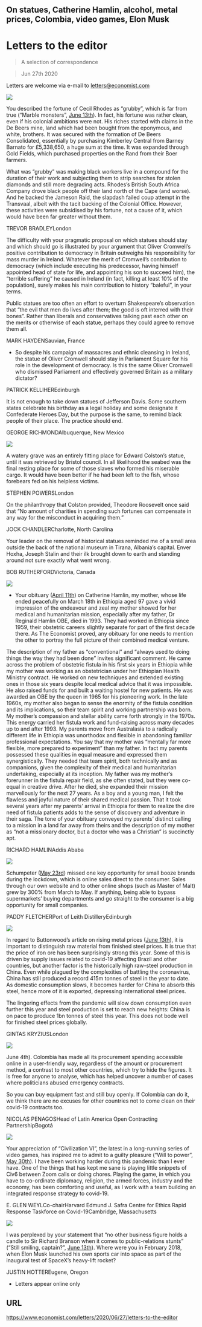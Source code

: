 ## On statues, Catherine Hamlin, alcohol, metal prices, Colombia, video games, Elon Musk

# Letters to the editor

> A selection of correspondence

> Jun 27th 2020

Letters are welcome via e-mail to [letters@economist.com](https://www.economist.com/https://mail.google.com/mail/?view=cm&fs=1&tf=1&to=letters@economist.com)



![](./images/20200613_LDP002.jpg)

You described the fortune of Cecil Rhodes as “grubby”, which is far from true (“Marble monsters”, [June 13th](https://www.economist.com//leaders/2020/06/11/how-to-handle-racists-statues)). In fact, his fortune was rather clean, even if his colonial ambitions were not. His riches started with claims in the De Beers mine, land which had been bought from the eponymous, and white, brothers. It was secured with the formation of De Beers Consolidated, essentially by purchasing Kimberley Central from Barney Barnato for £5,338,650, a huge sum at the time. It was expanded through Gold Fields, which purchased properties on the Rand from their Boer farmers.

What was “grubby” was making black workers live in a compound for the duration of their work and subjecting them to strip searches for stolen diamonds and still more degrading acts. Rhodes’s British South Africa Company drove black people off their land north of the Cape (and worse). And he backed the Jameson Raid, the slapdash failed coup attempt in the Transvaal, albeit with the tacit backing of the Colonial Office. However, these activities were subsidised by his fortune, not a cause of it, which would have been far greater without them.

TREVOR BRADLEYLondon

The difficulty with your pragmatic proposal on which statues should stay and which should go is illustrated by your argument that Oliver Cromwell’s positive contribution to democracy in Britain outweighs his responsibility for mass murder in Ireland. Whatever the merit of Cromwell’s contribution to democracy (which include executing his predecessor, having himself appointed head of state for life, and appointing his son to succeed him), the “terrible suffering” he caused in Ireland (in fact, killing at least 10% of the population), surely makes his main contribution to history “baleful”, in your terms.

Public statues are too often an effort to overturn Shakespeare’s observation that “the evil that men do lives after them; the good is oft interred with their bones”. Rather than liberals and conservatives talking past each other on the merits or otherwise of each statue, perhaps they could agree to remove them all.

MARK HAYDENSauvian, France

* So despite his campaign of massacres and ethnic cleansing in Ireland, the statue of Oliver Cromwell should stay in Parliament Square for his role in the development of democracy. Is this the same Oliver Cromwell who dismissed Parliament and effectively governed Britain as a military dictator?

PATRICK KELLIHEREdinburgh

It is not enough to take down statues of Jefferson Davis. Some southern states celebrate his birthday as a legal holiday and some designate it Confederate Heroes Day, but the purpose is the same, to remind black people of their place. The practice should end.

GEORGE RICHMONDAlbuquerque, New Mexico



![](./images/20200613_BRP001_0.jpg)

A watery grave was an entirely fitting place for Edward Colston’s statue, until it was retrieved by Bristol council. In all likelihood the seabed was the final resting place for some of those slaves who formed his miserable cargo. It would have been better if he had been left to the fish, whose forebears fed on his helpless victims.

STEPHEN POWERSLondon

On the philanthropy that Colston provided, Theodore Roosevelt once said that “No amount of charities in spending such fortunes can compensate in any way for the misconduct in acquiring them.”

JOCK CHANDLERCharlotte, North Carolina

Your leader on the removal of historical statues reminded me of a small area outside the back of the national museum in Tirana, Albania’s capital. Enver Hoxha, Joseph Stalin and their ilk brought down to earth and standing around not sure exactly what went wrong.

BOB RUTHERFORDVictoria, Canada



![](./images/20200411_OBP001.jpg)

* Your obituary ([April 11th](https://www.economist.com//obituary/2020/04/08/catherine-hamlin-died-on-march-18th)) on Catherine Hamlin, my mother, whose life ended peacefully on March 18th in Ethiopia aged 97 gave a vivid impression of the endeavour and zeal my mother showed for her medical and humanitarian mission, especially after my father, Dr Reginald Hamlin OBE, died in 1993. They had worked in Ethiopia since 1959, their obstetric careers slightly separate for part of the first decade there. As The Economist proved, any obituary for one needs to mention the other to portray the full picture of their combined medical venture. 

The description of my father as “conventional” and “always used to doing things the way they had been done” invites significant comment. He came across the problem of obstetric fistula in his first six years in Ethiopia while my mother was working as an obstetrician under her Ethiopian Health Ministry contract. He worked on new techniques and extended existing ones in those six years despite local medical advice that it was impossible. He also raised funds for and built a waiting hostel for new patients. He was awarded an OBE by the queen in 1965 for his pioneering work. In the late 1960s, my mother also began to sense the enormity of the fistula condition and its implications, so their team spirit and working partnership was born. My mother’s compassion and stellar ability came forth strongly in the 1970s. This energy carried her fistula work and fund-raising across many decades up to and after 1993. My parents move from Australasia to a radically different life in Ethiopia was unorthodox and flexible in abandoning familiar professional expectations. You say that my mother was “mentally far more flexible, more prepared to experiment” than my father. In fact my parents possessed these qualities in equal measure and expressed them synergistically. They needed that team spirit, both technically and as companions, given the complexity of their medical and humanitarian undertaking, especially at its inception. My father was my mother’s forerunner in the fistula repair field, as she often stated, but they were co-equal in creative drive. After he died, she expanded their mission marvellously for the next 27 years. As a boy and a young man, I felt the flawless and joyful nature of their shared medical passion. That it took several years after my parents’ arrival in Ethiopia for them to realize the dire need of fistula patients adds to the sense of discovery and adventure in their saga. The tone of your obituary conveyed my parents’ distinct calling to a mission in a land far away from theirs and the description of my mother as “not a missionary doctor, but a doctor who was a Christian” is succinctly apt.

RICHARD HAMLINAddis Ababa



![](./images/20200523_WBD000.jpg)

Schumpeter ([May 23rd](https://www.economist.com//business/2020/05/23/farewell-for-now-to-a-golden-age-of-drinking)) missed one key opportunity for small booze brands during the lockdown, which is online sales direct to the consumer. Sales through our own website and to other online shops (such as Master of Malt) grew by 300% from March to May. If anything, being able to bypass supermarkets’ buying departments and go straight to the consumer is a big opportunity for small companies.

PADDY FLETCHERPort of Leith DistilleryEdinburgh



![](./images/20200613_FND001.jpg)

In regard to Buttonwood’s article on rising metal prices ([June 13th](https://www.economist.com//finance-and-economics/2020/06/11/the-reasons-behind-the-spectacular-rally-in-metal-prices)), it is important to distinguish raw material from finished steel prices. It is true that the price of iron ore has been surprisingly strong this year. Some of this is driven by supply issues related to covid-19 affecting Brazil and other countries, but another factor is the historically high raw-steel production in China. Even while plagued by the complexities of battling the coronavirus, China has still produced a record 415m tonnes of steel in the year to date. As domestic consumption slows, it becomes harder for China to absorb this steel, hence more of it is exported, depressing international steel prices.

The lingering effects from the pandemic will slow down consumption even further this year and steel production is set to reach new heights: China is on pace to produce 1bn tonnes of steel this year. This does not bode well for finished steel prices globally.

GINTAS KRYZIUSLondon



![](./images/20200606_AMP003_0.jpg)

June 4th). Colombia has made all its procurement spending accessible online in a user-friendly way, regardless of the amount or procurement method, a contrast to most other countries, which try to hide the figures. It is free for anyone to analyse, which has helped uncover a number of cases where politicians abused emergency contracts.

So you can buy equipment fast and still buy openly. If Colombia can do it, we think there are no excuses for other countries not to come clean on their covid-19 contracts too.

NICOLAS PENAGOSHead of Latin America Open Contracting PartnershipBogotá



![](./images/20200530_BKP004_0.jpg)

Your appreciation of “Civilization VI”, the latest in a long-running series of video games, has inspired me to admit to a guilty pleasure (“Will to power”, [May 30th](https://www.economist.com//books-and-arts/2020/05/30/take-over-the-world-in-civilization)). I have been working harder during this pandemic than I ever have. One of the things that has kept me sane is playing little snippets of Civ6 between Zoom calls or doing chores. Playing the game, in which you have to co-ordinate diplomacy, religion, the armed forces, industry and the economy, has been comforting and useful, as I work with a team building an integrated response strategy to covid-19.

E. GLEN WEYLCo-chairHarvard Edmund J. Safra Centre for Ethics Rapid Response Taskforce on Covid-19Cambridge, Massachusetts



![](./images/20200613_WBP001.jpg)

I was perplexed by your statement that “no other business figure holds a candle to Sir Richard Branson when it comes to public-relations stunts” (“Still smiling, captain?”, [June 13th](https://www.economist.com//business/2020/06/11/virgin-looks-for-help)). Where were you in February 2018, when Elon Musk launched his own sports car into space as part of the inaugural test of SpaceX’s heavy-lift rocket?

JUSTIN HOTTEREugene, Oregon

* Letters appear online only

## URL

https://www.economist.com/letters/2020/06/27/letters-to-the-editor
